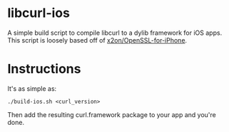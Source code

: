 # libcurl-ios

A simple build script to compile libcurl to a dylib framework for iOS apps. This script is loosely based off of [x2on/OpenSSL-for-iPhone](https://github.com/x2on/OpenSSL-for-iPhone).

# Instructions

It's as simple as:

```
./build-ios.sh <curl_version>
```

Then add the resulting curl.framework package to your app and you're done.